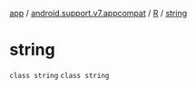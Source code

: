 [app](../../../index.md) / [android.support.v7.appcompat](../../index.md) / [R](../index.md) / [string](./index.md)

# string

`class string`
`class string`